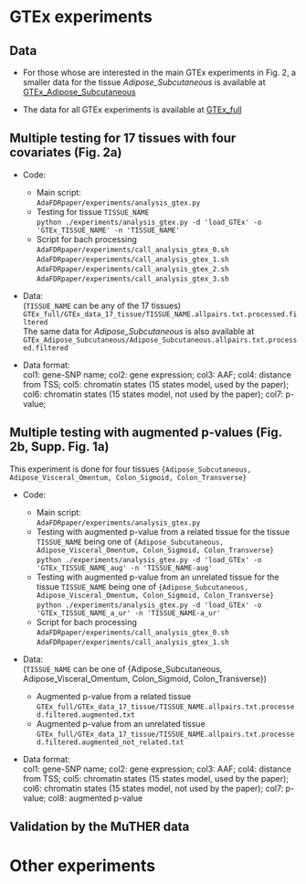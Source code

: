 # GTEx experiments 
## Data
- For those whose are interested in the main GTEx experiments in Fig. 2, a smaller data for the tissue *Adipose_Subcutaneous* is available at [GTEx_Adipose_Subcutaneous](https://osf.io/c5yk6/)

- The data for all GTEx experiments is available at [GTEx_full](aaa) 

## Multiple testing for 17 tissues with four covariates (Fig. 2a)
- Code:
  - Main script: <br/>
  `AdaFDRpaper/experiments/analysis_gtex.py`
  - Testing for tissue `TISSUE_NAME` <br/>
  `python ./experiments/analysis_gtex.py -d 'load_GTEx' -o 'GTEx_TISSUE_NAME' -n 'TISSUE_NAME' `
  - Script for bach processing <br/>
  `AdaFDRpaper/experiments/call_analysis_gtex_0.sh` <br/>
  `AdaFDRpaper/experiments/call_analysis_gtex_1.sh` <br/>
  `AdaFDRpaper/experiments/call_analysis_gtex_2.sh` <br/>
  `AdaFDRpaper/experiments/call_analysis_gtex_3.sh` <br/>
  
- Data: <br/>
(`TISSUE_NAME` can be any of the 17 tissues) <br/>
`GTEx_full/GTEx_data_17_tissue/TISSUE_NAME.allpairs.txt.processed.filtered` <br/>
The same data for *Adipose_Subcutaneous* is also available at <br/>
`GTEx_Adipose_Subcutaneous/Adipose_Subcutaneous.allpairs.txt.processed.filtered`

- Data format: <br/>
  col1: gene-SNP name; col2: gene expression; col3: AAF; col4: distance from TSS; 
  col5: chromatin states (15 states model, used by the paper); col6: chromatin states 
  (15 states model, not used by the paper); col7: p-value;

## Multiple testing with augmented p-values (Fig. 2b, Supp. Fig. 1a)
This experiment is done for four tissues `{Adipose_Subcutaneous, Adipose_Visceral_Omentum, Colon_Sigmoid, Colon_Transverse}`
- Code:
  - Main script: <br/>
  `AdaFDRpaper/experiments/analysis_gtex.py`
  - Testing with augmented p-value from a related tissue for the tissue `TISSUE_NAME` being 
  one of `{Adipose_Subcutaneous, Adipose_Visceral_Omentum, Colon_Sigmoid, Colon_Transverse}` <br/>
  `python ./experiments/analysis_gtex.py -d 'load_GTEx' -o 'GTEx_TISSUE_NAME_aug' -n 'TISSUE_NAME-aug'`
  - Testing with augmented p-value from an unrelated tissue for the tissue `TISSUE_NAME` being 
  one of `{Adipose_Subcutaneous, Adipose_Visceral_Omentum, Colon_Sigmoid, Colon_Transverse}` <br/>
  `python ./experiments/analysis_gtex.py -d 'load_GTEx' -o 'GTEx_TISSUE_NAME_a_ur' -n 'TISSUE_NAME-a_ur'`
  - Script for bach processing <br/>
  `AdaFDRpaper/experiments/call_analysis_gtex_0.sh` <br/>
  `AdaFDRpaper/experiments/call_analysis_gtex_1.sh` <br/>
  
- Data: <br/>
(`TISSUE_NAME` can be one of {Adipose_Subcutaneous, Adipose_Visceral_Omentum, Colon_Sigmoid, Colon_Transverse})
  - Augmented p-value from a related tissue
 `GTEx_full/GTEx_data_17_tissue/TISSUE_NAME.allpairs.txt.processed.filtered.augmented.txt`
  - Augmented p-value from an unrelated tissue
 `GTEx_full/GTEx_data_17_tissue/TISSUE_NAME.allpairs.txt.processed.filtered.augmented_not_related.txt`
 
- Data format: <br/>
  col1: gene-SNP name; col2: gene expression; col3: AAF; col4: distance from TSS; 
  col5: chromatin states (15 states model, used by the paper); col6: chromatin states 
  (15 states model, not used by the paper); col7: p-value; col8: augmented p-value

## Validation by the MuTHER data





# Other experiments
